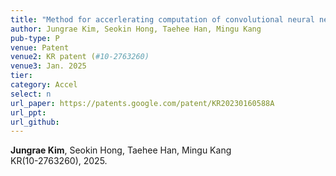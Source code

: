 ```yaml
---
title: "Method for accerlerating computation of convolutional neural network and device of accerlerating computation of convolutional neural network"
author: Jungrae Kim, Seokin Hong, Taehee Han, Mingu Kang
pub-type: P
venue: Patent
venue2: KR patent (#10-2763260)
venue3: Jan. 2025
tier: 
category: Accel
select: n
url_paper: https://patents.google.com/patent/KR20230160588A
url_ppt:
url_github:
---
```


**Jungrae Kim**, Seokin Hong, Taehee Han, Mingu Kang<br>
KR(10-2763260), 2025.
